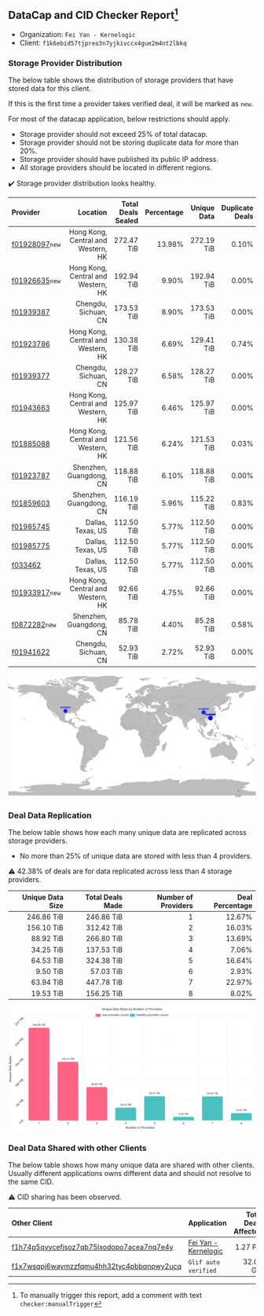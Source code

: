 ## DataCap and CID Checker Report[^1]
 - Organization: `Fei Yan - Kernelogic`
 - Client: `f1k6ebid57tjpreo3n7yjkivccx4gue2m4nt2lbkq`
### Storage Provider Distribution
The below table shows the distribution of storage providers that have stored data for this client.

If this is the first time a provider takes verified deal, it will be marked as `new`.

For most of the datacap application, below restrictions should apply.
 - Storage provider should not exceed 25% of total datacap.
 - Storage provider should not be storing duplicate data for more than 20%.
 - Storage provider should have published its public IP address.
 - All storage providers should be located in different regions.

✔️ Storage provider distribution looks healthy.

| Provider                                                    |                           Location | Total Deals Sealed | Percentage | Unique Data | Duplicate Deals |
| :---------------------------------------------------------- | ---------------------------------: | -----------------: | ---------: | ----------: | --------------: |
| [f01928097](https://filfox.info/en/address/f01928097)`new`  | Hong Kong, Central and Western, HK |         272.47 TiB |     13.98% |  272.19 TiB |           0.10% |
| [f01926635](https://filfox.info/en/address/f01926635)`new`  | Hong Kong, Central and Western, HK |         192.94 TiB |      9.90% |  192.94 TiB |           0.00% |
| [f01939387](https://filfox.info/en/address/f01939387)       |               Chengdu, Sichuan, CN |         173.53 TiB |      8.90% |  173.53 TiB |           0.00% |
| [f01923786](https://filfox.info/en/address/f01923786)       | Hong Kong, Central and Western, HK |         130.38 TiB |      6.69% |  129.41 TiB |           0.74% |
| [f01939377](https://filfox.info/en/address/f01939377)       |               Chengdu, Sichuan, CN |         128.27 TiB |      6.58% |  128.27 TiB |           0.00% |
| [f01943663](https://filfox.info/en/address/f01943663)       | Hong Kong, Central and Western, HK |         125.97 TiB |      6.46% |  125.97 TiB |           0.00% |
| [f01885088](https://filfox.info/en/address/f01885088)       | Hong Kong, Central and Western, HK |         121.56 TiB |      6.24% |  121.53 TiB |           0.03% |
| [f01923787](https://filfox.info/en/address/f01923787)       |            Shenzhen, Guangdong, CN |         118.88 TiB |      6.10% |  118.88 TiB |           0.00% |
| [f01859603](https://filfox.info/en/address/f01859603)       |            Shenzhen, Guangdong, CN |         116.19 TiB |      5.96% |  115.22 TiB |           0.83% |
| [f01985745](https://filfox.info/en/address/f01985745)       |                  Dallas, Texas, US |         112.50 TiB |      5.77% |  112.50 TiB |           0.00% |
| [f01985775](https://filfox.info/en/address/f01985775)       |                  Dallas, Texas, US |         112.50 TiB |      5.77% |  112.50 TiB |           0.00% |
| [f033462](https://filfox.info/en/address/f033462)           |                  Dallas, Texas, US |         112.50 TiB |      5.77% |  112.50 TiB |           0.00% |
| [f01933917](https://filfox.info/en/address/f01933917)`new`  | Hong Kong, Central and Western, HK |          92.66 TiB |      4.75% |   92.66 TiB |           0.00% |
| [f0872282](https://filfox.info/en/address/f0872282)`new`    |            Shenzhen, Guangdong, CN |          85.78 TiB |      4.40% |   85.28 TiB |           0.58% |
| [f01941622](https://filfox.info/en/address/f01941622)       |               Chengdu, Sichuan, CN |          52.93 TiB |      2.72% |   52.93 TiB |           0.00% |

![Provider Distribution](https://raw.githubusercontent.com/data-preservation-programs/filplus-checker-assets/main/filecoin-project/filecoin-plus-large-datasets/issues/982/1671098205810.png)
### Deal Data Replication
The below table shows how each many unique data are replicated across storage providers.
- No more than 25% of unique data are stored with less than 4 providers.

⚠️ 42.38% of deals are for data replicated across less than 4 storage providers.

| Unique Data Size | Total Deals Made | Number of Providers | Deal Percentage |
| ---------------: | ---------------: | ------------------: | --------------: |
|       246.86 TiB |       246.86 TiB |                   1 |          12.67% |
|       156.10 TiB |       312.42 TiB |                   2 |          16.03% |
|        88.92 TiB |       266.80 TiB |                   3 |          13.69% |
|        34.25 TiB |       137.53 TiB |                   4 |           7.06% |
|        64.53 TiB |       324.38 TiB |                   5 |          16.64% |
|         9.50 TiB |        57.03 TiB |                   6 |           2.93% |
|        63.94 TiB |       447.78 TiB |                   7 |          22.97% |
|        19.53 TiB |       156.25 TiB |                   8 |           8.02% |

![Replication Distribution](https://raw.githubusercontent.com/data-preservation-programs/filplus-checker-assets/main/filecoin-project/filecoin-plus-large-datasets/issues/982/1671098206444.png)
### Deal Data Shared with other Clients
The below table shows how many unique data are shared with other clients.
Usually different applications owns different data and should not resolve to the same CID.

⚠️ CID sharing has been observed.

| Other Client                                                                                                          | Application                                                                                          | Total Deals Affected | Unique CIDs |          Verifier |
| :-------------------------------------------------------------------------------------------------------------------- | :--------------------------------------------------------------------------------------------------- | -------------------: | ----------: | ----------------: |
| [f1h74p5qyycefjsoz7qb75lxodopo7acea7nq7e4y](https://filfox.info/en/address/f1h74p5qyycefjsoz7qb75lxodopo7acea7nq7e4y) | [Fei Yan \- Kernelogic](https://github.com/filecoin-project/filecoin-plus-large-datasets/issues/983) |             1.27 PiB |      14,823 |   LDN v3 multisig |
| [f1x7wsqpj6waymzzfqmu4hh32tyc4pbbqnpwy2ucq](https://filfox.info/en/address/f1x7wsqpj6waymzzfqmu4hh32tyc4pbbqnpwy2ucq) | `Glif auto verified`                                                                                 |            32.00 GiB |           1 | Jonathan Schwartz |

[^1]: To manually trigger this report, add a comment with text `checker:manualTrigger`
